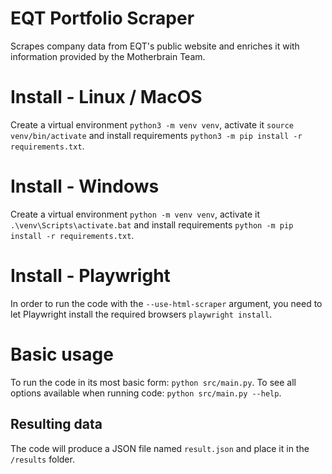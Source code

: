 # EQT Portfolio Scraper
Scrapes company data from EQT's public website and enriches it with information provided by the Motherbrain Team.

# Install - Linux / MacOS
Create a virtual environment `python3 -m venv venv`, activate it `source venv/bin/activate` and install requirements `python3 -m pip install -r requirements.txt`.

# Install - Windows
Create a virtual environment `python -m venv venv`, activate it `.\venv\Scripts\activate.bat` and install requirements `python -m pip install -r requirements.txt`.

# Install - Playwright
In order to run the code with the `--use-html-scraper` argument, you need to let Playwright install the required browsers `playwright install`.

# Basic usage
To run the code in its most basic form: `python src/main.py`.
To see all options available when running code: `python src/main.py --help`.

## Resulting data
The code will produce a JSON file named `result.json` and place it in the `/results` folder.
